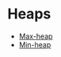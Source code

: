 # Heaps
* [Max-heap](/Busca%20e%20%C3%A1rvores/Heaps/Max-heap/)
* [Min-heap](/Busca%20e%20%C3%A1rvores/Heaps/Min-heap/)
